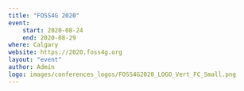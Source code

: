 ```yaml
---
title: "FOSS4G 2020"
event:
    start: 2020-08-24
    end: 2020-08-29
where: Calgary
website: https://2020.foss4g.org
layout: "event"
author: Admin
logo: images/conferences_logos/FOSS4G2020_LOGO_Vert_FC_Small.png
---
```


